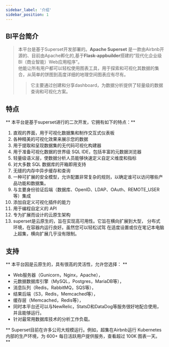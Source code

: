 ```yaml
---
sidebar_label: '介绍'
sidebar_position: 1
---
```


##  BI平台简介

> 本平台是基于Superset开发部署的。**Apache Superset** 是一款由Airbnb开源的、目前由Apache孵化的,基于**Flask-appbuilder**搭建的“现代化企业级BI（商业智能）Web应用程序”。  
他能让所有用户都可以轻松使用图表工具，用于探索和可视化其数据的集合，从简单的饼图到高度详细的地理空间图表应有尽有。
>> 它主要通过创建和分享dashboard，为数据分析提供了轻量级的数据查询和可视化方案。

## 特点 ##
** 本平台是基于superset进行的二次开发，它拥有如下的特点：**

1. 直观的界面，用于可视化数据集和制作交互式仪表板
2. 各种精美的可视化效果来展示您的数据
3. 用于提取和呈现数据集的无代码可视化构建器
4. 用于准备可视化数据的世界级 SQL IDE，包括丰富的元数据浏览器
5. 轻量级语义层，使数据分析人员能够快速定义自定义维度和指标
6. 对大多数 SQL 数据库的开箱即用支持
7. 无缝的内存中异步缓存和查询
8. 一种可扩展的安全模型，允许配置非常复杂的规则，以确定谁可以访问哪些产品功能和数据集。
9. 与主要身份验证后端（数据库、OpenID、LDAP、OAuth、REMOTE_USER等）集成
10. 添加自定义可视化插件的能力
11. 用于编程自定义的 API
12. 专为扩展而设计的云原生架构
13. superset是云原生的，旨在实现高可用性。它旨在横向扩展到大型， 分布式环境，在容器内运行良好。虽然您可以轻松试驾 在适度设置或仅在笔记本电脑上超集，横向扩展几乎没有限制。
## 支持 ##
** 本平台因是云原生的，具有很高的灵活性，允许您选择： **

* Web服务器（Gunicorn，Nginx，Apache），
* 元数据数据库引擎（MySQL，Postgres，MariaDB等），
* 消息队列（Redis，RabbitMQ，SQS等），
* 结果后端（S3，Redis，Memcached等），
* 缓存层（Memcached，Redis等），
* 同时本平台还可以与NewRelic，StatsD和DataDog等服务很好地配合使用，并且能够运行。
* 针对最常用数据库技术的分析工作负载。


** Superset目前在许多公司大规模运行。例如，超集在Airbnb运行 Kubernetes 内部的生产环境，为 600+ 每日活跃用户提供服务，查看超过 100K 图表一天。 ** 
